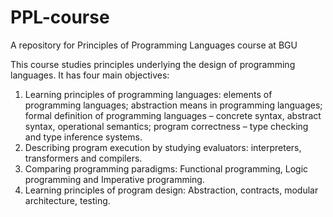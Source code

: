 # PPL-course
A repository for Principles of Programming Languages course at BGU

This course studies principles underlying the design of programming languages. It has four main objectives:

1. Learning principles of programming languages: elements of programming languages; abstraction means in programming languages; formal definition of programming languages – concrete syntax, abstract syntax, operational semantics; program correctness – type checking and type inference systems.
2. Describing program execution by studying evaluators: interpreters, transformers and compilers. 
3. Comparing programming paradigms: Functional programming, Logic programming and Imperative programming.
4. Learning principles of program design: Abstraction, contracts, modular architecture, testing.
